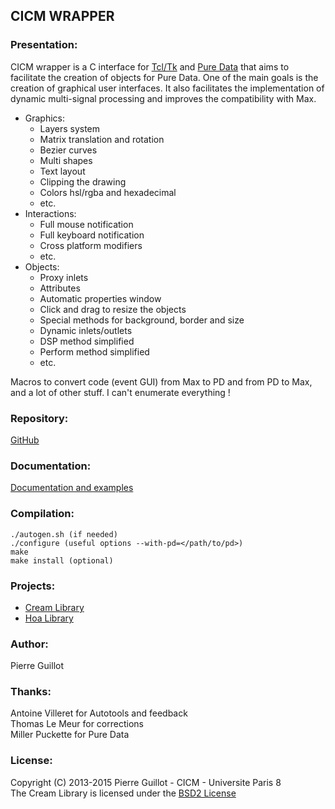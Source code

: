 ## CICM WRAPPER

### Presentation:

CICM wrapper is a C interface for [Tcl/Tk](https://www.tcl.tk/ "Tcl/Tk") and [Pure Data](http://msp.ucsd.edu/software.html "PD") that aims to facilitate the creation of objects for Pure Data.  One of the main goals is the creation of graphical user interfaces.  It also facilitates the implementation of dynamic multi-signal processing and improves the compatibility with Max.

- Graphics:
	- Layers system
	- Matrix translation and rotation
	- Bezier curves
	- Multi shapes
	- Text layout
	- Clipping the drawing
	- Colors hsl/rgba and hexadecimal
	- etc.
- Interactions:
	- Full mouse notification
	- Full keyboard notification
	- Cross platform modifiers
	- etc.
- Objects:
	- Proxy inlets
	- Attributes
	- Automatic properties window
	- Click and drag to resize the objects
	- Special methods for background, border and size
	- Dynamic inlets/outlets
	- DSP method simplified
	- Perform method simplified
	- etc.  

Macros to convert code (event GUI) from Max to PD and from PD to Max, and a lot of other stuff.  I can't enumerate everything !

### Repository:

[GitHub](https://github.com/CICM/CicmWrapper "GitHub")

### Documentation:

[Documentation and examples](http://cicm.github.io/CicmWrapper "Documentation")

### Compilation:

	./autogen.sh (if needed)
	./configure (useful options --with-pd=</path/to/pd>)
	make
	make install (optional)

### Projects:

- [Cream Library](https://github.com/CICM/CreamLibrary "Cream")
- [Hoa Library](https://github.com/CICM/HoaLibrary-Light "Hoa")

### Author:

Pierre Guillot

### Thanks:

Antoine Villeret for Autotools and feedback  
Thomas Le Meur for corrections  
Miller Puckette for Pure Data

### License:

Copyright (C) 2013-2015 Pierre Guillot - CICM - Universite Paris 8  
The Cream Library is licensed under the [BSD2 License](http://opensource.org/licenses/BSD-2-Clause "BSD2")
